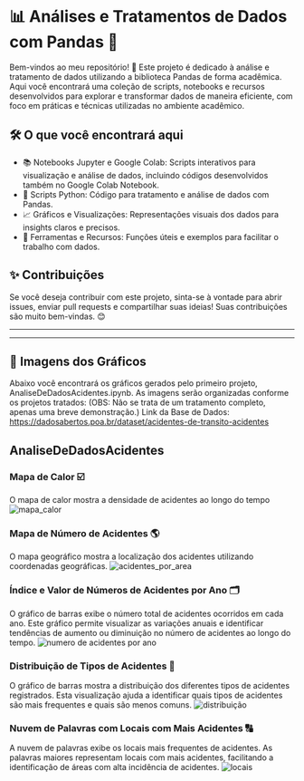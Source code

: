 # 📊 Análises e Tratamentos de Dados com Pandas 🚀

Bem-vindos ao meu repositório! 🎉 Este projeto é dedicado à análise e tratamento de dados utilizando a biblioteca Pandas de forma acadêmica. Aqui você encontrará uma coleção de scripts, notebooks e recursos desenvolvidos para explorar e transformar dados de maneira eficiente, com foco em práticas e técnicas utilizadas no ambiente acadêmico.

## 🛠️ O que você encontrará aqui <br>
* 📚 Notebooks Jupyter e Google Colab: Scripts interativos para visualização e análise de dados, incluindo códigos desenvolvidos também no Google Colab Notebook.
*  📝 Scripts Python: Código para tratamento e análise de dados com Pandas.
* 📈 Gráficos e Visualizações: Representações visuais dos dados para insights claros e precisos.
*  🔧 Ferramentas e Recursos: Funções úteis e exemplos para facilitar o trabalho com dados.

  ## ✨ Contribuições

  Se você deseja contribuir com este projeto, sinta-se à vontade para abrir issues, enviar pull requests e compartilhar suas ideias! Suas contribuições são muito bem-vindas. 😊
<hr>
<hr>

## 📸 Imagens dos Gráficos
Abaixo você encontrará os gráficos gerados pelo primeiro projeto, AnaliseDeDadosAcidentes.ipynb. As imagens serão organizadas conforme os projetos tratados:
(OBS: Não se trata de um tratamento completo, apenas uma breve demonstração.)
Link da Base de Dados: https://dadosabertos.poa.br/dataset/acidentes-de-transito-acidentes

## AnaliseDeDadosAcidentes

### Mapa de Calor ☑️
O mapa de calor mostra a densidade de acidentes ao longo do tempo
![mapa_calor](https://github.com/user-attachments/assets/47144084-ff74-4429-8eed-7078d5e0c57f)

### Mapa de Número de Acidentes 🌎
O mapa geográfico mostra a localização dos acidentes utilizando coordenadas geográficas.
![acidentes_por_area](https://github.com/user-attachments/assets/8731c918-8d46-43f3-96e9-c9b464640154)

### Índice e Valor de Números de Acidentes por Ano 🗂️
O gráfico de barras exibe o número total de acidentes ocorridos em cada ano. Este gráfico permite visualizar as variações anuais e identificar tendências de aumento ou diminuição no número de acidentes ao longo do tempo.
![numero de acidentes por ano](https://github.com/user-attachments/assets/87aa848a-af3f-4fd1-b8c3-ee384491e1cc)

### Distribuição de Tipos de Acidentes 🚙
O gráfico de barras mostra a distribuição dos diferentes tipos de acidentes registrados. Esta visualização ajuda a identificar quais tipos de acidentes são mais frequentes e quais são menos comuns.
![distribuição](https://github.com/user-attachments/assets/bb0df3a9-353a-462b-8101-882287a688da)


### Nuvem de Palavras com Locais com Mais Acidentes 🔠
A nuvem de palavras exibe os locais mais frequentes de acidentes. As palavras maiores representam locais com mais acidentes, facilitando a identificação de áreas com alta incidência de acidentes.
![locais](https://github.com/user-attachments/assets/3a398114-183c-4896-bc7d-792428e0288e)



